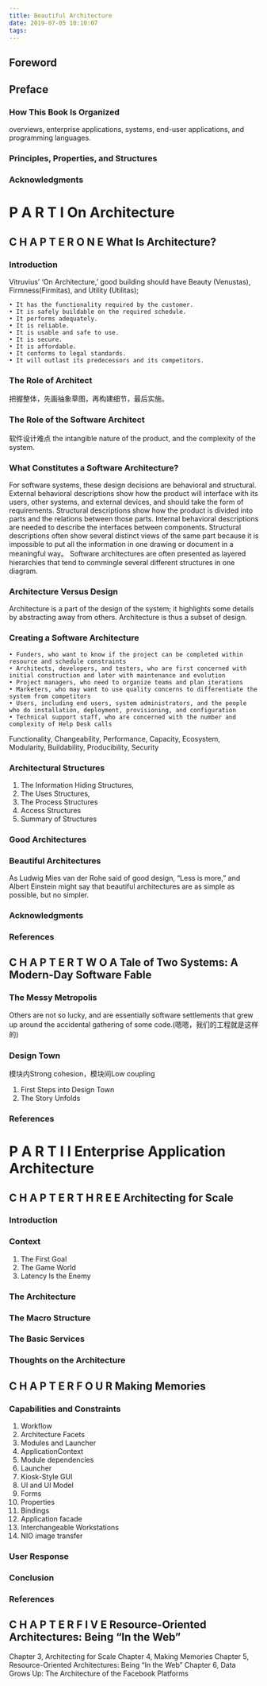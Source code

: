 ```yaml
---
title: Beautiful Architecture
date: 2019-07-05 10:10:07
tags:
---
```



## Foreword


## Preface


### How This Book Is Organized
overviews, enterprise applications, systems, end-user applications, and programming languages.

### Principles, Properties, and Structures


### Acknowledgments


# P A R T I On Architecture


## C H A P T E R O N E What Is Architecture?


### Introduction
Vitruvius’ ‘On Architecture,’ good building should have Beauty (Venustas), Firmness(Firmitas), and Utility (Utilitas);

	• It has the functionality required by the customer.
	• It is safely buildable on the required schedule.
	• It performs adequately.
	• It is reliable.
	• It is usable and safe to use.
	• It is secure.
	• It is affordable.
	• It conforms to legal standards.
	• It will outlast its predecessors and its competitors.
	
### The Role of Architect
把握整体，先画抽象草图，再构建细节，最后实施。


### The Role of the Software Architect
软件设计难点 the intangible nature of the product, and the complexity of the system. 


### What Constitutes a Software Architecture?
For software systems, these design decisions are behavioral and structural.
External behavioral descriptions show how the product will interface with its users, 
other systems, and external devices, and should take the form of requirements.
Structural descriptions show how the product is divided into parts and the relations between those parts.
Internal behavioral descriptions are needed to describe the interfaces between components.
Structural descriptions often show several distinct views of the same part because it is
impossible to put all the information in one drawing or document in a meaningful way。
Software architectures are often presented as layered hierarchies that tend to commingle several different structures in one diagram.


### Architecture Versus Design
Architecture is a part of the design of the system; it highlights some details by abstracting away from others.
Architecture is thus a subset of design.


### Creating a Software Architecture
	• Funders, who want to know if the project can be completed within resource and schedule constraints
	• Architects, developers, and testers, who are first concerned with initial construction and later with maintenance and evolution
	• Project managers, who need to organize teams and plan iterations
	• Marketers, who may want to use quality concerns to differentiate the system from competitors
	• Users, including end users, system administrators, and the people who do installation, deployment, provisioning, and configuration
	• Technical support staff, who are concerned with the number and complexity of Help Desk calls
	
Functionality, 	Changeability, Performance, Capacity, Ecosystem, Modularity, Buildability, Producibility, Security


### Architectural Structures
1. The Information Hiding Structures, 
2. The Uses Structures, 
3. The Process Structures
4. Access Structures
5. Summary of Structures


### Good Architectures


### Beautiful Architectures
As Ludwig Mies van der Rohe said of good design, “Less is more,” 
and Albert Einstein might say that beautiful architectures are as simple as possible, but no simpler.

### Acknowledgments

### References


## C H A P T E R T W O A Tale of Two Systems: A Modern-Day Software Fable


### The Messy Metropolis
Others are not so lucky, and are essentially software settlements that 
grew up around the accidental gathering of some code.(嗯嗯，我们的工程就是这样的)


### Design Town
模块内Strong cohesion，模块间Low coupling

1. First Steps into Design Town
2. The Story Unfolds

### References


# P A R T I I Enterprise Application Architecture


## C H A P T E R T H R E E Architecting for Scale

### Introduction

### Context
1. The First Goal
2. The Game World
3. Latency Is the Enemy

### The Architecture

### The Macro Structure

### The Basic Services

### Thoughts on the Architecture


## C H A P T E R F O U R Making Memories

### Capabilities and Constraints
1. Workflow
2. Architecture Facets
3. Modules and Launcher
4. ApplicationContext
5. Module dependencies
6. Launcher
7. Kiosk-Style GUI
8. UI and UI Model
9. Forms
10. Properties
11. Bindings
12. Application facade
13. Interchangeable Workstations
14. NIO image transfer

### User Response


### Conclusion

### References

## C H A P T E R F I V E Resource-Oriented Architectures: Being “In the Web”


Chapter 3, Architecting for Scale
Chapter 4, Making Memories
Chapter 5, Resource-Oriented Architectures: Being “In the Web”
Chapter 6, Data Grows Up: The Architecture of the Facebook Platforms

